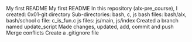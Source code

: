My first README
My first README
In this repository (alx-pre_course), I created:
0x01-git directory
Sub-directories: bash, c, js
bash files: bash/alx, bash/school
c file: c_is_fun.c
js files: js/main, js/index
Created a branch named update_script
Made changes, updated, add, commit and push
Merge conflicts
Create a .gitignore file
